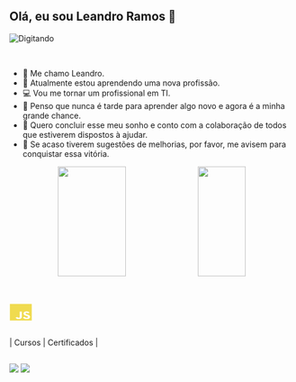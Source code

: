 ## Olá, eu sou Leandro Ramos 	🤘

![Digitando](https://user-images.githubusercontent.com/74038190/225813708-98b745f2-7d22-48cf-9150-083f1b00d6c9.gif)

<img src="./.github/assets/lineBar.png" width="100%" height="8px"/>

- 🐲 Me chamo Leandro.
- 📖 Atualmente estou aprendendo uma nova profissão.
- 💻 Vou me tornar um profissional em TI.
- 🔭 Penso que nunca é tarde para aprender algo novo e agora é a minha grande chance.
- 🚀 Quero concluir esse meu sonho e conto com a colaboração de todos que estiverem dispostos à ajudar.
- 🏁 Se acaso tiverem sugestões de melhorias, por favor, me avisem para conquistar essa vitória.

<div align='center'>

<div align="center">  
  
  <img width="49%" height="195px" src="https://github-readme-stats.vercel.app/api?username=LeandroCesarRamos&theme=transparent&show_icons=true&border_color=fff0" /> 
  
  <img width="41%" height="195px" src="https://github-readme-stats.vercel.app/api/top-langs/?username=LeandroCesarRamos&theme=transparent&show_icons=true&border_color=fff0" />
  
</div>

</div>

##
<div style="display: inline_block"><br>
  <img align="center" alt="Leandro-Js" height="30" width="40" src="https://raw.githubusercontent.com/devicons/devicon/master/icons/javascript/javascript-plain.svg">
</div>

##

| Cursos | Certificados |

##

<div> 
<a href = "mailto:leandrocesarramos@gmail.com"><img src="https://img.shields.io/badge/-Gmail-%23333?style=for-the-badge&logo=gmail&logoColor=white" target="_blank"></a>
  <a href="https://www.linkedin.com/in/leandrocesarramos/" target="_blank"><img src="https://img.shields.io/badge/-LinkedIn-%230077B5?style=for-the-badge&logo=linkedin&logoColor=white" target="_blank"></a> 
  
</div>
<!--
**LeandroCesarRamos/LeandroCesarRamos** is a ✨ _special_ ✨ repository because its `README.md` (this file) appears on your GitHub profile.

Here are some ideas to get you started:

- 🔭 I’m currently working on ...
- 🌱 I’m currently learning ...
- 👯 I’m looking to collaborate on ...
- 🤔 I’m looking for help with ...
- 💬 Ask me about ...
- 📫 How to reach me: ...
- 😄 Pronouns: ...
- ⚡ Fun fact: ...
-->
